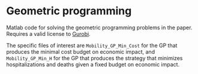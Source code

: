 # Geometric programming

Matlab code for solving the geometric programming problems in the paper. Requires a valid license to <a href="https://www.gurobi.com/">Gurobi</a>.

The specific files of interest are <code>Mobility_GP_Min_Cost</code> for the GP that produces the minimal cost budget on economic impact, and <code>Mobility_GP_Min_H</code> for the GP that produces the strategy that minimizes hospitalizations and deaths given a fixed budget on economic impact.

